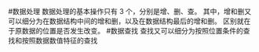 #数据处理
数据处理的基本操作只有 3 个，分别是增、删、查。
其中，增和删又可以细分为在数据结构中间的增和删，以及在数据结构最后的增和删。
区别就在于原数据的位置是否发生改变。
#数据查找
查找又可以细分为按照位置条件的查找和按照数据数值特征的查找